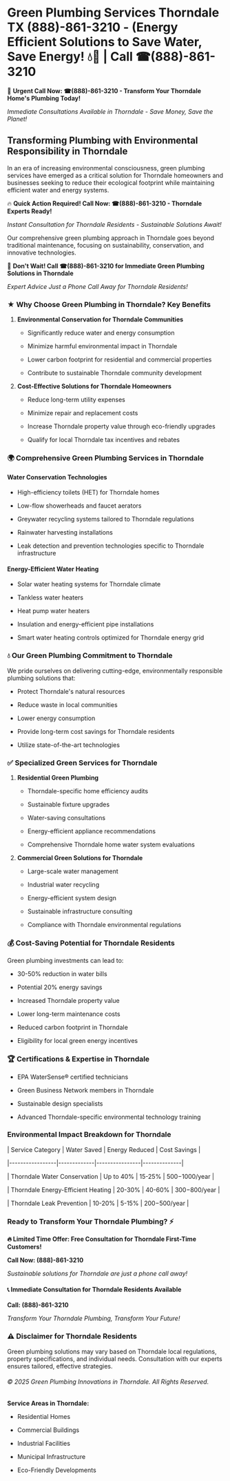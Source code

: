 # Green Plumbing Services Thorndale TX (888)-861-3210 - (Energy Efficient Solutions to Save Water, Save Energy! 💧🌿 | Call ☎(888)-861-3210

🚨 **Urgent Call Now: ☎(888)-861-3210 - Transform Your Thorndale Home's Plumbing Today!**
*Immediate Consultations Available in Thorndale - Save Money, Save the Planet!*

## Transforming Plumbing with Environmental Responsibility in Thorndale

In an era of increasing environmental consciousness, green plumbing services have emerged as a critical solution for Thorndale homeowners and businesses seeking to reduce their ecological footprint while maintaining efficient water and energy systems. 

🔥 **Quick Action Required! Call Now: ☎(888)-861-3210 - Thorndale Experts Ready!**
*Instant Consultation for Thorndale Residents - Sustainable Solutions Await!*

Our comprehensive green plumbing approach in Thorndale goes beyond traditional maintenance, focusing on sustainability, conservation, and innovative technologies.

🚨 **Don't Wait! Call ☎(888)-861-3210 for Immediate Green Plumbing Solutions in Thorndale**
*Expert Advice Just a Phone Call Away for Thorndale Residents!*

### ★ Why Choose Green Plumbing in Thorndale? Key Benefits

1. **Environmental Conservation for Thorndale Communities** 
   - Significantly reduce water and energy consumption
   - Minimize harmful environmental impact in Thorndale
   - Lower carbon footprint for residential and commercial properties
   - Contribute to sustainable Thorndale community development

2. **Cost-Effective Solutions for Thorndale Homeowners** 
   - Reduce long-term utility expenses
   - Minimize repair and replacement costs
   - Increase Thorndale property value through eco-friendly upgrades
   - Qualify for local Thorndale tax incentives and rebates

### 🌍 Comprehensive Green Plumbing Services in Thorndale

#### Water Conservation Technologies
- High-efficiency toilets (HET) for Thorndale homes
- Low-flow showerheads and faucet aerators
- Greywater recycling systems tailored to Thorndale regulations
- Rainwater harvesting installations
- Leak detection and prevention technologies specific to Thorndale infrastructure

#### Energy-Efficient Water Heating
- Solar water heating systems for Thorndale climate
- Tankless water heaters
- Heat pump water heaters
- Insulation and energy-efficient pipe installations
- Smart water heating controls optimized for Thorndale energy grid

### 💧 Our Green Plumbing Commitment to Thorndale

We pride ourselves on delivering cutting-edge, environmentally responsible plumbing solutions that:
- Protect Thorndale's natural resources
- Reduce waste in local communities
- Lower energy consumption
- Provide long-term cost savings for Thorndale residents
- Utilize state-of-the-art technologies

### ✅ Specialized Green Services for Thorndale

1. **Residential Green Plumbing**
   - Thorndale-specific home efficiency audits
   - Sustainable fixture upgrades
   - Water-saving consultations
   - Energy-efficient appliance recommendations
   - Comprehensive Thorndale home water system evaluations

2. **Commercial Green Solutions for Thorndale**
   - Large-scale water management
   - Industrial water recycling
   - Energy-efficient system design
   - Sustainable infrastructure consulting
   - Compliance with Thorndale environmental regulations

### 💰 Cost-Saving Potential for Thorndale Residents

Green plumbing investments can lead to:
- 30-50% reduction in water bills
- Potential 20% energy savings
- Increased Thorndale property value
- Lower long-term maintenance costs
- Reduced carbon footprint in Thorndale
- Eligibility for local green energy incentives

### 🏆 Certifications & Expertise in Thorndale

- EPA WaterSense® certified technicians
- Green Business Network members in Thorndale
- Sustainable design specialists
- Advanced Thorndale-specific environmental technology training

### Environmental Impact Breakdown for Thorndale

| Service Category | Water Saved | Energy Reduced | Cost Savings |
|-----------------|-------------|----------------|--------------|
| Thorndale Water Conservation | Up to 40% | 15-25% | $500-$1000/year |
| Thorndale Energy-Efficient Heating | 20-30% | 40-60% | $300-$800/year |
| Thorndale Leak Prevention | 10-20% | 5-15% | $200-$500/year |

### Ready to Transform Your Thorndale Plumbing? ⚡

**🔥 Limited Time Offer: Free Consultation for Thorndale First-Time Customers!**

**Call Now: (888)-861-3210**
*Sustainable solutions for Thorndale are just a phone call away!*

#### 📞 Immediate Consultation for Thorndale Residents Available

**Call: (888)-861-3210**
*Transform Your Thorndale Plumbing, Transform Your Future!*

### ⚠️ Disclaimer for Thorndale Residents

Green plumbing solutions may vary based on Thorndale local regulations, property specifications, and individual needs. Consultation with our experts ensures tailored, effective strategies.

###### © 2025 Green Plumbing Innovations in Thorndale. All Rights Reserved.

**Service Areas in Thorndale:** 
- Residential Homes
- Commercial Buildings
- Industrial Facilities
- Municipal Infrastructure
- Eco-Friendly Developments